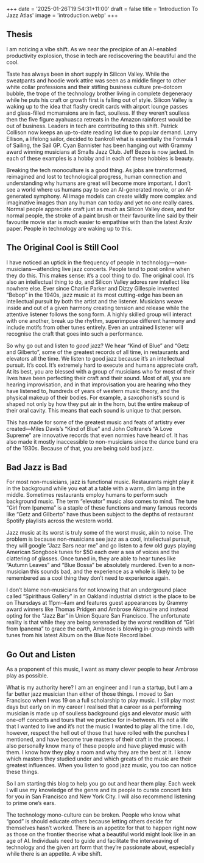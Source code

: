 +++
date = '2025-01-26T19:54:31+11:00'
draft = false
title = 'Introduction To Jazz Atlas'
image = 'introduction.webp'
+++
## Thesis

I am noticing a vibe shift. As we near the precipice of an AI-enabled productivity explosion, those in tech are rediscovering the beautiful and the cool.

Taste has always been in short supply in Silicon Valley. While the sweatpants and hoodie work attire was seen as a middle finger to other white collar professions and their stifling business culture pre-dotcom bubble, the trope of the technology brother living in complete degeneracy while he puts his craft or growth first is falling out of style. Silicon Valley is waking up to the idea that flashy credit cards with airport lounge passes and glass-filled mcmansions are in fact, soulless. If they weren’t soulless then the five figure ayahuasca retreats in the Amazon rainforest would be out of business. Leaders in tech are contributing to this shift. Patrick Collison now keeps an up-to-date reading list due to popular demand. Larry Ellison, a lifelong sailor, decided to bankroll what is essentially the Formula 1 of Sailing, the Sail GP. Cyan Bannister has been hanging out with Grammy award winning musicians at Smalls Jazz Club. Jeff Bezos is now jacked. In each of these examples is a hobby and in each of these hobbies is beauty. 

Breaking the tech monoculture is a good thing. As jobs are transformed, reimagined and lost to technological progress, human connection and understanding why humans are great will become more important. I don’t see a world where us humans pay to see an AI-generated movie, or an AI-generated symphony. AI image models can create wildly more complex and imaginative images than any human can today and yet no one really cares. Normal people appreciate craft just as much as Silicon Valley does, and for normal people, the stroke of a paint brush or their favourite line said by their favourite movie star is much easier to empathise with than the latest Arxiv paper. People in technology are waking up to this.

## The Original Cool is Still Cool

I have noticed an uptick in the frequency of people in technology—non-musicians—attending live jazz concerts. People tend to post online when they do this. This makes sense: it’s a cool thing to do. The original cool. It’s also an intellectual thing to do, and Silicon Valley adores raw intellect like nowhere else. Ever since Charlie Parker and Dizzy Gillespie invented “Bebop” in the 1940s, jazz music at its most cutting-edge has been an intellectual pursuit by both the artist and the listener. Musicians weave inside and out of a given harmony creating tension and release while the attentive listener follows the song form. A highly skilled group will interact with one another, break up the rhythm, superimpose different harmony and include motifs from other tunes entirely. Even an untrained listener will recognise the craft that goes into such a performance.  

So why go out and listen to *good* jazz? We hear “Kind of Blue” and “Getz and Gilberto”, some of the greatest records of all time, in restaurants and elevators all the time. We listen to good jazz because it’s an intellectual pursuit. It’s cool. It’s extremely hard to execute and humans appreciate craft. At its best, you are blessed with a group of musicians who for most of their lives have been perfecting their craft and their sound. Most of all, you are hearing improvisation, and in that improvisation you are hearing who they have listened to, hundreds of years of western music theory, and the physical makeup of their bodies. For example, a saxophonist’s sound is shaped not only by how they put air in the horn, but the entire makeup of their oral cavity. This means that each sound is unique to that person.

This has made for some of the greatest music and feats of artistry ever created—Miles Davis’s “Kind of Blue” and John Coltrane’s “A Love Supreme” are innovative records that even normies have heard of. It has also made it mostly inaccessible to non-musicians since the dance band era of the 1930s. 
Because of that, you are being sold bad jazz.

## Bad Jazz is Bad

For most non-musicians, jazz is functional music. Restaurants might play it in the background while you eat at a table with a warm, dim lamp in the middle. Sometimes restaurants employ humans to perform such background music. The term “elevator” music also comes to mind. The tune “Girl from Ipanema” is a staple of these functions and many famous records like “Getz and Gilberto” have thus been subject to the depths of restaurant Spotify playlists across the western world.

Jazz music at its worst is truly some of the worst music, akin to noise. The problem is because non-musicians see jazz as a cool, intellectual pursuit, they will google “Jazz Bars near me” and go listen to a few old guys playing American Songbook tunes for $50 each over a sea of voices and the clattering of glasses. Once tuned in, they are able to hear tunes like “Autumn Leaves” and “Blue Bossa” be absolutely murdered. Even to a non-musician this sounds bad, and the experience as a whole is likely to be remembered as a cool thing they don’t need to experience again.

I don’t blame non-musicians for not knowing that an underground place called “Spirithaus Gallery” in an Oakland industrial district is the place to be on Thursdays at 11pm-4am and features guest appearances by Grammy award winners like Thomas Pridgen and Ambrose Akimusire and instead opting for the “Jazz Bar” in Union Square San Francisco. The unfortunate reality is that while they are being serenaded by the worst rendition of “Girl from Ipanema” to grace the earth, Ambrose is blowing in-group minds with tunes from his latest Album on the Blue Note Record label. 

## Go Out and Listen

As a proponent of this music, I want as many clever people to hear Ambrose play as possible. 

What is my authority here? I am an engineer and I run a startup, but I am a far better jazz musician than either of those things. I moved to San Francisco when I was 19 on a full scholarship to play music.  I still play most days but early on in my career I realised that a career as a performing musician is made up of soulless background gigs and elevator music with one-off concerts and tours that we practice for in-between. It’s not a life that I wanted to live and it’s not the music I wanted to play all the time. I do, however, respect the hell out of those that have rolled with the punches I mentioned, and have become true masters of their craft in the process. I also personally know many of these people and have played music with them. I know how they play a room and why they are the best at it. I know which masters they studied under and which greats of the music are their greatest influences. When you listen to good jazz music, you too can notice these things.

So I am starting this blog to help you go out and hear them play. Each week I will use my knowledge of the genre and its people to curate concert lists for you in San Francisco and New York City. I will also recommend listening to prime one’s ears.

The technology mono-culture can be broken. People who know what “good” is should educate others because letting others decide for themselves hasn’t worked. There is an appetite for that to happen right now as those on the frontier theorise what a beautiful world might look like in an age of AI. Individuals need to guide and facilitate the interweaving of technology and the given art form that they’re passionate about, especially while there is an appetite. A vibe shift.

